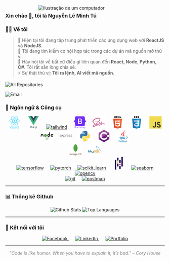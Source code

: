 <img src="https://github.com/NguyLeMinhTu/NguyLeMinhTu/blob/main/dev.gif" alt="ilustração de um computador" min-width="400px" max-width="400px" width="400px" align="right">

<h3 align="left">
Xin chào 👋, tôi là Nguyễn Lê Minh Tú
</h3>


### 👨‍💻 Về tôi

> 🌱 Hiện tại tôi đang tập trung phát triển các ứng dụng web với **ReactJS** và **NodeJS**.  
> 👯 Tôi đang tìm kiếm cơ hội hợp tác trong các dự án mã nguồn mở thú vị.  
> 💬 Hãy hỏi tôi về bất cứ điều gì liên quan đến **React, Node, Python, C#**. Tôi rất sẵn lòng chia sẻ.  
> ⚡ Sự thật thú vị: **Tôi ra lệnh, AI viết mã nguồn.**

<p align="left">
  <p href="https://github.com/MinhTu-nl?tab=repositories" target="_blank">
    <img alt="All Repositories" title="All Repositories" src="https://img.shields.io/badge/-My%20Repos-24292e?style=for-the-badge&logo=github&logoColor=white"/>
  </p>
  <p href="mailto:ngleminhtu@gmail.com" target="_blank">
    <img alt="Email" title="Email" src="https://img.shields.io/badge/-Email-D14836?style=for-the-badge&logo=gmail&logoColor=white"/>
  </p>
</p>









### 🚀 Ngôn ngữ & Công cụ

<p align="center">
  <!-- Icon có hiệu ứng hover -->
  <a href="https://reactjs.org/" target="_blank" rel="noreferrer" title="ReactJS" style="margin: 0 8px; display: inline-block; transition: transform 0.3s;">
    <img src="https://raw.githubusercontent.com/devicons/devicon/master/icons/react/react-original-wordmark.svg" alt="react" width="40" height="40" />
  </a>
  <a href="https://vuejs.org/" target="_blank" rel="noreferrer" title="VueJS" style="margin: 0 8px; display: inline-block; transition: transform 0.3s;">
    <img src="https://raw.githubusercontent.com/devicons/devicon/master/icons/vuejs/vuejs-original-wordmark.svg" alt="vuejs" width="40" height="40" />
  </a>
  <a href="https://tailwindcss.com/" target="_blank" rel="noreferrer" title="TailwindCSS" style="margin: 0 8px; display: inline-block; transition: transform 0.3s;">
    <img src="https://www.vectorlogo.zone/logos/tailwindcss/tailwindcss-icon.svg" alt="tailwind" width="40" height="40" />
  </a>
  <a href="https://getbootstrap.com" target="_blank" rel="noreferrer" title="Bootstrap" style="margin: 0 8px; display: inline-block; transition: transform 0.3s;">
    <img src="https://raw.githubusercontent.com/devicons/devicon/master/icons/bootstrap/bootstrap-plain-wordmark.svg" alt="bootstrap" width="40" height="40" />
  </a>
  <a href="https://sass-lang.com" target="_blank" rel="noreferrer" title="Sass" style="margin: 0 8px; display: inline-block; transition: transform 0.3s;">
    <img src="https://raw.githubusercontent.com/devicons/devicon/master/icons/sass/sass-original.svg" alt="sass" width="40" height="40" />
  </a>
  <a href="https://www.w3.org/html/" target="_blank" rel="noreferrer" title="HTML5" style="margin: 0 8px; display: inline-block; transition: transform 0.3s;">
    <img src="https://raw.githubusercontent.com/devicons/devicon/master/icons/html5/html5-original-wordmark.svg" alt="html5" width="40" height="40" />
  </a>
  <a href="https://www.w3schools.com/css/" target="_blank" rel="noreferrer" title="CSS3" style="margin: 0 8px; display: inline-block; transition: transform 0.3s;">
    <img src="https://raw.githubusercontent.com/devicons/devicon/master/icons/css3/css3-original-wordmark.svg" alt="css3" width="40" height="40" />
  </a>
  <a href="https://developer.mozilla.org/en-US/docs/Web/JavaScript" target="_blank" rel="noreferrer" title="JavaScript" style="margin: 0 8px; display: inline-block; transition: transform 0.3s;">
    <img src="https://raw.githubusercontent.com/devicons/devicon/master/icons/javascript/javascript-original.svg" alt="javascript" width="40" height="40" />
  </a>
  <br/>
  <a href="https://nodejs.org" target="_blank" rel="noreferrer" title="NodeJS" style="margin: 0 8px; display: inline-block; transition: transform 0.3s;">
    <img src="https://raw.githubusercontent.com/devicons/devicon/master/icons/nodejs/nodejs-original-wordmark.svg" alt="nodejs" width="40" height="40" />
  </a>
  <a href="https://expressjs.com" target="_blank" rel="noreferrer" title="ExpressJS" style="margin: 0 8px; display: inline-block; transition: transform 0.3s;">
    <img src="https://raw.githubusercontent.com/devicons/devicon/master/icons/express/express-original-wordmark.svg" alt="express" width="40" height="40" />
  </a>
  <a href="https://www.python.org" target="_blank" rel="noreferrer" title="Python" style="margin: 0 8px; display: inline-block; transition: transform 0.3s;">
    <img src="https://raw.githubusercontent.com/devicons/devicon/master/icons/python/python-original.svg" alt="python" width="40" height="40" />
  </a>
  <a href="https://www.w3schools.com/cs/" target="_blank" rel="noreferrer" title="C#" style="margin: 0 8px; display: inline-block; transition: transform 0.3s;">
    <img src="https://raw.githubusercontent.com/devicons/devicon/master/icons/csharp/csharp-original.svg" alt="csharp" width="40" height="40" />
  </a>
  <a href="https://www.java.com" target="_blank" rel="noreferrer" title="Java" style="margin: 0 8px; display: inline-block; transition: transform 0.3s;">
    <img src="https://raw.githubusercontent.com/devicons/devicon/master/icons/java/java-original.svg" alt="java" width="40" height="40" />
  </a>
  <br/>
  <a href="https://www.mongodb.com/" target="_blank" rel="noreferrer" title="MongoDB" style="margin: 0 8px; display: inline-block; transition: transform 0.3s;">
    <img src="https://raw.githubusercontent.com/devicons/devicon/master/icons/mongodb/mongodb-original-wordmark.svg" alt="mongodb" width="40" height="40" />
  </a>
  <a href="https://www.mysql.com/" target="_blank" rel="noreferrer" title="MySQL" style="margin: 0 8px; display: inline-block; transition: transform 0.3s;">
    <img src="https://raw.githubusercontent.com/devicons/devicon/master/icons/mysql/mysql-original-wordmark.svg" alt="mysql" width="40" height="40" />
  </a>
  <br/>
  <a href="https://www.tensorflow.org" target="_blank" rel="noreferrer" title="TensorFlow" style="margin: 0 8px; display: inline-block; transition: transform 0.3s;">
    <img src="https://www.vectorlogo.zone/logos/tensorflow/tensorflow-icon.svg" alt="tensorflow" width="40" height="40" />
  </a>
  <a href="https://pytorch.org/" target="_blank" rel="noreferrer" title="PyTorch" style="margin: 0 8px; display: inline-block; transition: transform 0.3s;">
    <img src="https://www.vectorlogo.zone/logos/pytorch/pytorch-icon.svg" alt="pytorch" width="40" height="40" />
  </a>
  <a href="https://scikit-learn.org/" target="_blank" rel="noreferrer" title="Scikit-learn" style="margin: 0 8px; display: inline-block; transition: transform 0.3s;">
    <img src="https://upload.wikimedia.org/wikipedia/commons/0/05/Scikit_learn_logo_small.svg" alt="scikit_learn" width="40" height="40" />
  </a>
  <a href="https://pandas.pydata.org/" target="_blank" rel="noreferrer" title="Pandas" style="margin: 0 8px; display: inline-block; transition: transform 0.3s;">
    <img src="https://raw.githubusercontent.com/devicons/devicon/2ae2a900d2f041da66e950e4d48052658d850630/icons/pandas/pandas-original.svg" alt="pandas" width="40" height="40" />
  </a>
  <a href="https://seaborn.pydata.org/" target="_blank" rel="noreferrer" title="Seaborn" style="margin: 0 8px; display: inline-block; transition: transform 0.3s;">
    <img src="https://seaborn.pydata.org/_images/logo-mark-lightbg.svg" alt="seaborn" width="40" height="40" />
  </a>
  <a href="https://opencv.org/" target="_blank" rel="noreferrer" title="OpenCV" style="margin: 0 8px; display: inline-block; transition: transform 0.3s;">
    <img src="https://www.vectorlogo.zone/logos/opencv/opencv-icon.svg" alt="opencv" width="40" height="40" />
  </a>
  <br/>
  <a href="https://git-scm.com/" target="_blank" rel="noreferrer" title="Git" style="margin: 0 8px; display: inline-block; transition: transform 0.3s;">
    <img src="https://www.vectorlogo.zone/logos/git-scm/git-scm-icon.svg" alt="git" width="40" height="40" />
  </a>
  <a href="https://postman.com" target="_blank" rel="noreferrer" title="Postman" style="margin: 0 8px; display: inline-block; transition: transform 0.3s;">
    <img src="https://www.vectorlogo.zone/logos/getpostman/getpostman-icon.svg" alt="postman" width="40" height="40" />
  </a>
</p>

---

### 📊 Thống kê Github

<p align="center">
  <img height="180em" src="https://github-readme-stats.vercel.app/api?username=NguyLeMinhTu&show_icons=true&theme=transparent&include_all_commits=true&count_private=true" alt="Github Stats"/>
  <img height="180em" src="https://github-readme-stats.vercel.app/api/top-langs/?username=NguyLeMinhTu&layout=compact&langs_count=10&theme=transparent" alt="Top Languages"/>
</p>

---

### 🔗 Kết nối với tôi

<p align="center">
    <a href="#" target="_blank" title="Facebook" style="margin: 0 10px;">
      <img alt="Facebook" src="https://img.shields.io/badge/Facebook-%231877F2.svg?style=for-the-badge&logo=Facebook&logoColor=white" />
    </a>
    <a href="#" target="_blank" title="LinkedIn" style="margin: 0 10px;">
      <img alt="LinkedIn" src="https://img.shields.io/badge/linkedin-%230077B5.svg?style=for-the-badge&logo=linkedin&logoColor=white" />
    </a>
    <a href="#" target="_blank" title="Portfolio" style="margin: 0 10px;">
      <img alt="Portfolio" src="https://img.shields.io/badge/my_portfolio-000?style=for-the-badge&logo=ko-fi&logoColor=white" />
    </a>
</p>

---

<p align="center" style="font-style: italic; color: #888;">
  "Code is like humor. When you have to explain it, it’s bad." – Cory House
</p>
